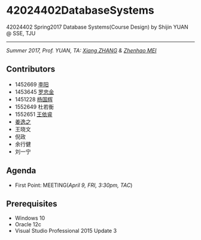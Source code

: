 # 42024402DatabaseSystems
42024402 Spring2017 Database Systems(Course Design) by Shijin YUAN @ SSE, TJU

------

*Summer 2017, Prof. YUAN, TA: [Xiang ZHANG](mailto:546919127@qq.com) & [Zhenhao MEI](mailto:546919127@qq.com)*

## Contributors

- 1452669 [李阳](https://github.com/zjzsliyang)
- 1453645 [罗忠金](https://github.com/tjluozhongjin)
- 1451228 [杨国辉](https://github.com/Yghifi)
- 1552649 杜若衡
- 1552651 [王依睿](https://github.com/Charon0622)
- [姜逸之](https://github.com/Ginufet)
- 王晓文
- 倪政
- 余行健
- 刘一宁

## Agenda

- First Point: MEETING(*April 9, FRI, 3:30pm, TAC*)

## Prerequisites

- Windows 10
- Oracle 12c
- Visual Studio Professional 2015 Update 3